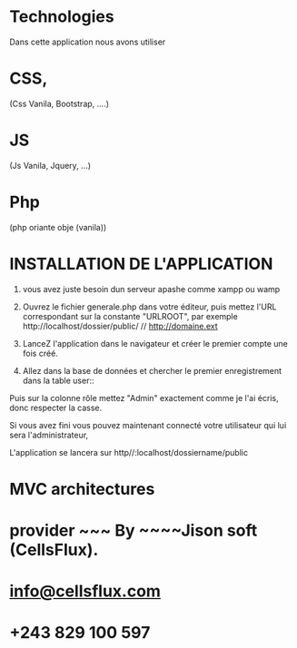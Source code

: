 # Technologies
Dans cette application nous avons utiliser 
# CSS, 
(Css Vanila, Bootstrap, ....)
# JS 
(Js Vanila, Jquery, ...)
# Php 
(php oriante obje (vanila))




# INSTALLATION DE L'APPLICATION

1. vous avez juste besoin dun serveur apashe comme xampp ou wamp


2.  Ouvrez le fichier generale.php dans votre éditeur, puis mettez l'URL correspondant sur la constante "URLROOT", par exemple http://localhost/dossier/public/ // http://domaine.ext


6. LanceZ l'application dans le navigateur et créer le premier compte une fois créé.

7. Allez dans la base de données et chercher le premier enregistrement dans la table user:: 

Puis sur la colonne rôle mettez "Admin" exactement comme je l'ai écris, donc respecter la casse.

Si vous avez  fini vous  pouvez maintenant connecté votre utilisateur qui lui sera l'administrateur,  




L'application se lancera sur
 http//:localhost/dossiername/public



# MVC architectures 
# provider  ~~~ By  ~~~~Jison soft (CellsFlux).
# info@cellsflux.com
# +243 829 100 597


